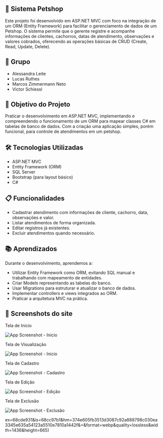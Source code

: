## 🐾 Sistema Petshop

 Este projeto foi desenvolvido em ASP.NET MVC com foco na integração de um ORM (Entity Framework) para facilitar o gerenciamento de dados de um Petshop. O sistema permite que o gerente registre e acompanhe informações de clientes, cachorros, datas de atendimento, observações e valores cobrados, oferecendo as operações básicas de CRUD (Create, Read, Update, Delete).

## 👥 Grupo

- Alessandra Leite
- Lucas Ruthes
- Marcos Zimmermann Neto
- Victor Schiessl
 
## 🚀 Objetivo do Projeto

 Praticar o desenvolvimento em ASP.NET MVC, implementando e compreendendo o funcionamento de um ORM para mapear classes C# em tabelas de banco de dados. Com a criação uma aplicação simples, porém funcional, para controle de atendimentos em um petshop.

## 🛠️ Tecnologias Utilizadas
- ASP.NET MVC
- Entity Framework (ORM)
- SQL Server
- Bootstrap (para layout básico)
- C#
  
## 📋 Funcionalidades

- Cadastrar atendimento com informações de cliente, cachorro, data, observações e valor.
- Listar atendimentos de forma organizada.
- Editar registros já existentes.
- Excluir atendimentos quando necessário.

## 📚 Aprendizados

 Durante o desenvolvimento, aprendemos a:
 - Utilizar Entity Framework como ORM, evitando SQL manual e trabalhando com mapeamento de entidades.
 - Criar Models representando as tabelas do banco.
 - Usar Migrations para estruturar e atualizar o banco de dados.
 - Implementar controllers e views integrados ao ORM.
 - Praticar a arquitetura MVC na prática.
 
## 📸 Screenshots do site

Tela de Inicio

![App Screenshot - Inicio](https://media.discordapp.net/attachments/1305687009171603466/1418380409213026435/image.png?ex=68cde931&is=68cc97b1&hm=374e605fb3513d3087c92a888798c030ea3345e635a54123a5510e7810a1442f&=&format=webp&quality=lossless&width=1436&height=665)

Tela de Visualização

![App Screenshot - Inicio](https://media.discordapp.net/attachments/1305687009171603466/1418380411482144808/image.png?ex=68cde932&is=68cc97b2&hm=ddb4d2e50ba3458f2734aed50e10eae665b0a11dc60461fb9a4b3814034babef&=&format=webp&quality=lossless&width=1436&height=665)

Tela de Cadastro

![App Screenshot - Cadastro](https://media.discordapp.net/attachments/1305687009171603466/1418380409858953376/image.png?ex=68cde931&is=68cc97b1&hm=7e49b93b8202c6eef2e0c8b0ade2d7a4fbea9cbfc103d9d2b814d554e46d3a4e&=&format=webp&quality=lossless&width=1448&height=665)

Tela de Edição

![App Screenshot - Edição](https://media.discordapp.net/attachments/1305687009171603466/1418380410575917206/image.png?ex=68cde932&is=68cc97b2&hm=8e94b2db55f82b9e0c83df0ed2977f6886b6bfe16545e791ebd57cfedf14a05f&=&format=webp&quality=lossless&width=1444&height=665)

Tela de Exclusão

![App Screenshot - Exclusão](https://media.discordapp.net/attachments/1305687009171603466/1418380411075166340/image.png?ex=68cde932&is=68cc97b2&hm=7091967abb5668cd77255a55e603372f0a9111ca56ca3d22cff4aacf39b205a0&=&format=webp&quality=lossless&width=1444&height=665)

ex=68cde931&is=68cc97b1&hm=374e605fb3513d3087c92a888798c030ea3345e635a54123a5510e7810a1442f&=&format=webp&quality=lossless&width=1436&height=665)

